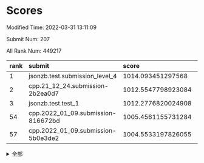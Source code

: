 # Scores

Modified Time: 2022-03-31 13:11:09

Submit Num: 207

All Rank Num: 449217

| rank |               submit               |       score        |       sigma        | pk_num |
| :--- | :--------------------------------- | :----------------- | :----------------- | :----- |
| 1    | jsonzb.test.submission_level_4     | 1014.093451297568  | 0.8472832906187664 | 8684   |
| 2    | cpp.21_12_24.submission-2b2ea0d7   | 1012.5547798923084 | 0.7836958511034366 | 8684   |
| 3    | jsonzb.test.test_1                 | 1012.2776820024908 | 0.8067811132208774 | 8680   |
| 54   | cpp.2022_01_09.submission-816672bd | 1005.4561155731284 | 0.7106092889029998 | 8680   |
| 57   | cpp.2022_01_09.submission-5b0e3de2 | 1004.5533197826055 | 0.7159068066295101 | 8679   |


<details>
<summary>全部</summary>

| rank |                 submit                 |       score        |       sigma        | pk_num |
| :--- | :------------------------------------- | :----------------- | :----------------- | :----- |
| 1    | jsonzb.test.submission_level_4         | 1014.093451297568  | 0.8472832906187664 | 8684   |
| 2    | cpp.21_12_24.submission-2b2ea0d7       | 1012.5547798923084 | 0.7836958511034366 | 8684   |
| 3    | jsonzb.test.test_1                     | 1012.2776820024908 | 0.8067811132208774 | 8680   |
| 4    | gobigger.level_3.submission_level_3_39 | 1011.3108936479799 | 0.7980710270403049 | 8679   |
| 5    | gobigger.level_3.submission_level_3_21 | 1011.1765100381438 | 0.7875655294452935 | 8677   |
| 6    | gobigger.level_3.submission_level_3_9  | 1011.1718876433338 | 0.7910425519257649 | 8680   |
| 7    | gobigger.level_3.submission_level_3_12 | 1011.0279273134684 | 0.7695266696277558 | 8683   |
| 8    | gobigger.level_3.submission_level_3_0  | 1010.9940891246466 | 0.7635388880600913 | 8688   |
| 9    | gobigger.level_3.submission_level_3_4  | 1010.7442334149923 | 0.7692909477616463 | 8672   |
| 10   | gobigger.level_3.submission_level_3_15 | 1010.7302537123097 | 0.7718732758409241 | 8678   |
| 11   | gobigger.level_3.submission_level_3_31 | 1010.7046703277997 | 0.7619621426608449 | 8680   |
| 12   | gobigger.level_3.submission_level_3_26 | 1010.6803154678017 | 0.7489314126613147 | 8681   |
| 13   | gobigger.level_3.submission_level_3_32 | 1010.6052856939659 | 0.759682553516823  | 8685   |
| 14   | gobigger.level_3.submission_level_3_29 | 1010.5906752881164 | 0.7705850457876257 | 8680   |
| 15   | gobigger.level_3.submission_level_3_3  | 1010.4097993401715 | 0.7652045229922938 | 8684   |
| 16   | gobigger.level_3.submission_level_3_30 | 1010.3873100748865 | 0.7438203526460374 | 8677   |
| 17   | gobigger.level_3.submission_level_3_40 | 1010.2987263712248 | 0.7477495459271266 | 8685   |
| 18   | gobigger.level_3.submission_level_3_36 | 1010.2454388946169 | 0.7640640433843111 | 8677   |
| 19   | gobigger.level_3.submission_level_3_2  | 1010.2091461393779 | 0.7549479596183138 | 8676   |
| 20   | gobigger.level_3.submission_level_3_18 | 1010.1234593145861 | 0.7435245532330437 | 8681   |
| 21   | gobigger.level_3.submission_level_3_45 | 1010.0690769630454 | 0.7690974335873093 | 8685   |
| 22   | gobigger.level_3.submission_level_3_38 | 1010.0404135099195 | 0.7626539618147606 | 8683   |
| 23   | gobigger.level_3.submission_level_3_37 | 1009.9785295804938 | 0.7614891901906182 | 8675   |
| 24   | gobigger.level_3.submission_level_3_34 | 1009.9759806595694 | 0.7555067937585975 | 8677   |
| 25   | gobigger.level_3.submission_level_3_43 | 1009.9714954373271 | 0.7722123803216481 | 8682   |
| 26   | gobigger.level_3.submission_level_3_24 | 1009.9237569109689 | 0.7452546189761159 | 8678   |
| 27   | gobigger.level_3.submission_level_3_19 | 1009.8962541458136 | 0.7515679650538647 | 8673   |
| 28   | gobigger.level_3.submission_level_3_17 | 1009.876853653928  | 0.7621312818735153 | 8679   |
| 29   | gobigger.level_3.submission_level_3_44 | 1009.8636129912685 | 0.7322487364375402 | 8677   |
| 30   | gobigger.level_3.submission_level_3_47 | 1009.8575646645795 | 0.7609527953790415 | 8687   |
| 31   | gobigger.level_3.submission_level_3_35 | 1009.8545124916628 | 0.7603355236177153 | 8680   |
| 32   | gobigger.level_3.submission_level_3_22 | 1009.8298051848826 | 0.7658022944425528 | 8680   |
| 33   | gobigger.level_3.submission_level_3_20 | 1009.8042608649762 | 0.7459426238177356 | 8680   |
| 34   | gobigger.level_3.submission_level_3_5  | 1009.7021883765743 | 0.744080706192708  | 8679   |
| 35   | gobigger.level_3.submission_level_3_1  | 1009.6856427830365 | 0.7509325073106502 | 8679   |
| 36   | gobigger.level_3.submission_level_3_41 | 1009.6508794654069 | 0.7454595358418714 | 8675   |
| 37   | gobigger.level_3.submission_level_3_16 | 1009.6265456045702 | 0.7598361146540469 | 8684   |
| 38   | gobigger.level_3.submission_level_3_13 | 1009.6018573578051 | 0.7402896856813772 | 8679   |
| 39   | gobigger.level_3.submission_level_3_42 | 1009.5839807807847 | 0.7541852769622612 | 8679   |
| 40   | gobigger.level_3.submission_level_3_46 | 1009.4823833919861 | 0.7640287285904865 | 8683   |
| 41   | gobigger.level_3.submission_level_3_27 | 1009.4520693564656 | 0.7554923387484573 | 8679   |
| 42   | gobigger.level_3.submission_level_3_49 | 1009.4103733718554 | 0.7644251706207638 | 8678   |
| 43   | gobigger.level_3.submission_level_3_6  | 1009.404857371908  | 0.7434676349229467 | 8679   |
| 44   | gobigger.level_3.submission_level_3_14 | 1009.3527414894361 | 0.753330235587463  | 8686   |
| 45   | gobigger.level_3.submission_level_3_11 | 1009.2761663666904 | 0.7402171141137681 | 8681   |
| 46   | gobigger.level_3.submission_level_3_23 | 1009.1867988156521 | 0.746351711109057  | 8678   |
| 47   | gobigger.level_3.submission_level_3_48 | 1009.1528241184195 | 0.760021900768444  | 8682   |
| 48   | gobigger.level_3.submission_level_3_33 | 1008.8620164278212 | 0.7485374747999483 | 8678   |
| 49   | gobigger.level_3.submission_level_3_25 | 1008.8238592537554 | 0.7432652682446022 | 8681   |
| 50   | gobigger.level_3.submission_level_3_8  | 1008.7220780085242 | 0.7447951998314665 | 8675   |
| 51   | gobigger.level_3.submission_level_3_28 | 1008.7204802509433 | 0.760172782579429  | 8683   |
| 52   | gobigger.level_3.submission_level_3_7  | 1008.629205527819  | 0.7481011202096819 | 8679   |
| 53   | gobigger.level_3.submission_level_3_10 | 1008.3931432820684 | 0.7502626554685098 | 8677   |
| 54   | cpp.2022_01_09.submission-816672bd     | 1005.4561155731284 | 0.7106092889029998 | 8680   |
| 55   | gobigger.level_1.submission_level_1_35 | 1004.9071845195417 | 0.710572669695856  | 8685   |
| 56   | gobigger.level_1.submission_level_1_0  | 1004.8936376456122 | 0.7159064217479643 | 8683   |
| 57   | cpp.2022_01_09.submission-5b0e3de2     | 1004.5533197826055 | 0.7159068066295101 | 8679   |
| 58   | gobigger.level_1.submission_level_1_7  | 1004.4473126575432 | 0.7168011828228062 | 8683   |
| 59   | gobigger.level_1.submission_level_1_4  | 1004.401551087524  | 0.7299599288551069 | 8684   |
| 60   | gobigger.level_1.submission_level_1_38 | 1004.3080926067137 | 0.7144162708043795 | 8684   |
| 61   | gobigger.level_1.submission_level_1_42 | 1004.2656935346816 | 0.7114496335313799 | 8679   |
| 62   | gobigger.level_1.submission_level_1_5  | 1004.2615157141968 | 0.7215106689929186 | 8681   |
| 63   | gobigger.level_1.submission_level_1_24 | 1004.2613346500375 | 0.7280722741912377 | 8679   |
| 64   | gobigger.level_1.submission_level_1_47 | 1004.1568462554384 | 0.7268701083606329 | 8681   |
| 65   | gobigger.level_1.submission_level_1_48 | 1004.0923932954726 | 0.7143798617220602 | 8682   |
| 66   | gobigger.level_1.submission_level_1_20 | 1004.0919459051298 | 0.7090789167077899 | 8681   |
| 67   | gobigger.level_1.submission_level_1_21 | 1004.0889728523348 | 0.716783506921199  | 8682   |
| 68   | gobigger.level_1.submission_level_1_31 | 1004.0139672712753 | 0.7231950190686173 | 8679   |
| 69   | gobigger.level_1.submission_level_1_30 | 1003.9562728496288 | 0.7142648971445932 | 8674   |
| 70   | gobigger.level_1.submission_level_1_33 | 1003.9332566204042 | 0.7125399699126467 | 8683   |
| 71   | gobigger.level_1.submission_level_1_39 | 1003.8974367880454 | 0.722267184284102  | 8680   |
| 72   | gobigger.level_1.submission_level_1_12 | 1003.8603885898567 | 0.7090103569294278 | 8680   |
| 73   | gobigger.level_1.submission_level_1_26 | 1003.8171424319072 | 0.7086515287519161 | 8686   |
| 74   | gobigger.level_1.submission_level_1_16 | 1003.7453840176718 | 0.710509258732411  | 8684   |
| 75   | gobigger.level_1.submission_level_1_43 | 1003.7409919582033 | 0.7218904850967613 | 8684   |
| 76   | gobigger.level_1.submission_level_1_3  | 1003.734772470212  | 0.7070067383163591 | 8679   |
| 77   | gobigger.level_1.submission_level_1_6  | 1003.6409845570746 | 0.7126137663725446 | 8683   |
| 78   | gobigger.level_1.submission_level_1_10 | 1003.5840555472026 | 0.7147849030527162 | 8682   |
| 79   | gobigger.level_1.submission_level_1_14 | 1003.5169629653033 | 0.7225312422096783 | 8687   |
| 80   | gobigger.level_1.submission_level_1_32 | 1003.5158817814279 | 0.7092307987097138 | 8681   |
| 81   | gobigger.level_1.submission_level_1_36 | 1003.4704767543581 | 0.7257173182346063 | 8678   |
| 82   | gobigger.level_1.submission_level_1_11 | 1003.4395815001398 | 0.7200993082232056 | 8674   |
| 83   | gobigger.level_1.submission_level_1_19 | 1003.4032693128552 | 0.7220729606819304 | 8682   |
| 84   | gobigger.level_1.submission_level_1_40 | 1003.3276901457808 | 0.7131358103428839 | 8683   |
| 85   | gobigger.level_1.submission_level_1_41 | 1003.3164896005596 | 0.7148970413562001 | 8682   |
| 86   | gobigger.level_1.submission_level_1_44 | 1003.2191210423287 | 0.7242694199209198 | 8672   |
| 87   | gobigger.level_1.submission_level_1_46 | 1003.219108852421  | 0.7207643227633567 | 8683   |
| 88   | gobigger.level_1.submission_level_1_28 | 1003.2153620211764 | 0.7201904295842569 | 8683   |
| 89   | gobigger.level_1.submission_level_1_17 | 1003.1771777670922 | 0.7229366795281351 | 8683   |
| 90   | gobigger.level_1.submission_level_1_18 | 1003.0916220739407 | 0.7127282835101579 | 8680   |
| 91   | gobigger.level_1.submission_level_1_22 | 1003.0565364588    | 0.7315771218671564 | 8681   |
| 92   | gobigger.level_1.submission_level_1_29 | 1003.0563898101686 | 0.7141036795833151 | 8683   |
| 93   | gobigger.level_1.submission_level_1_25 | 1002.8641475068305 | 0.7043550080332011 | 8684   |
| 94   | gobigger.level_1.submission_level_1_9  | 1002.8348422338439 | 0.7241649208425016 | 8683   |
| 95   | gobigger.level_1.submission_level_1_49 | 1002.8098257778832 | 0.7104623147413615 | 8682   |
| 96   | gobigger.level_1.submission_level_1_45 | 1002.8049966939983 | 0.7138476551853098 | 8684   |
| 97   | gobigger.level_1.submission_level_1_27 | 1002.7705480456913 | 0.7083429534748859 | 8678   |
| 98   | gobigger.level_1.submission_level_1_1  | 1002.6744178376222 | 0.7141167209141865 | 8684   |
| 99   | gobigger.level_1.submission_level_1_34 | 1002.5323601672719 | 0.7245036195377957 | 8681   |
| 100  | gobigger.level_1.submission_level_1_23 | 1002.4072930752044 | 0.7245532138072264 | 8683   |
| 101  | gobigger.level_1.submission_level_1_15 | 1002.4000216748836 | 0.7124969304165116 | 8678   |
| 102  | gobigger.level_1.submission_level_1_8  | 1002.3460515856732 | 0.7222665056038697 | 8682   |
| 103  | gobigger.level_1.submission_level_1_13 | 1002.2575718976775 | 0.7100571634778065 | 8681   |
| 104  | gobigger.level_1.submission_level_1_2  | 1002.119096371095  | 0.707023433948668  | 8685   |
| 105  | gobigger.level_1.submission_level_1_37 | 1001.7399524979569 | 0.7096707502576942 | 8681   |
| 106  | gobigger.random.submission_random_22   | 998.6579846402149  | 0.7105280187487854 | 8684   |
| 107  | gobigger.random.submission_random_12   | 997.737449727014   | 0.7049253741715129 | 8679   |
| 108  | gobigger.random.submission_random_15   | 997.5773509162857  | 0.6993169035125668 | 8681   |
| 109  | gobigger.random.submission_random_47   | 997.2319651609317  | 0.7144801952730132 | 8683   |
| 110  | gobigger.random.submission_random_43   | 997.1511009325154  | 0.7158045675274765 | 8683   |
| 111  | gobigger.random.submission_random_2    | 997.0632085238769  | 0.7053886926645259 | 8677   |
| 112  | gobigger.random.submission_random_21   | 996.8160914935389  | 0.7159168733098172 | 8681   |
| 113  | gobigger.random.submission_random_42   | 996.8101696309818  | 0.7049544944572672 | 8683   |
| 114  | gobigger.random.submission_random_38   | 996.7038294874623  | 0.7210854953971666 | 8681   |
| 115  | gobigger.random.submission_random_39   | 996.4862201542051  | 0.7090954821870071 | 8678   |
| 116  | gobigger.random.submission_random_48   | 996.4226281602133  | 0.7071766361357633 | 8686   |
| 117  | gobigger.random.submission_random_7    | 996.3478274153805  | 0.7018922707889429 | 8677   |
| 118  | gobigger.random.submission_random_3    | 996.2405736150357  | 0.7153717259106525 | 8678   |
| 119  | gobigger.random.submission_random_25   | 996.2014091587376  | 0.7085552105789967 | 8675   |
| 120  | gobigger.random.submission_random_34   | 996.2000709502726  | 0.7038218682722464 | 8683   |
| 121  | gobigger.random.submission_random_41   | 996.1683397091833  | 0.7111079808890018 | 8681   |
| 122  | gobigger.random.submission_random_32   | 996.1284333483693  | 0.7173009498347519 | 8679   |
| 123  | gobigger.random.submission_random_28   | 996.1022074483756  | 0.7037636908934667 | 8682   |
| 124  | gobigger.random.submission_random_4    | 996.0380116753058  | 0.7057115806364823 | 8681   |
| 125  | gobigger.random.submission_random_19   | 996.0231648521697  | 0.721561838335363  | 8680   |
| 126  | gobigger.random.submission_random_29   | 995.9817658040271  | 0.7028815894420832 | 8676   |
| 127  | gobigger.random.submission_random_26   | 995.961240349982   | 0.7182820958054448 | 8674   |
| 128  | gobigger.random.submission_random_5    | 995.9544294863074  | 0.7198788513735876 | 8681   |
| 129  | gobigger.random.submission_random_31   | 995.9293147159791  | 0.7239052756337948 | 8680   |
| 130  | gobigger.random.submission_random_1    | 995.9141983578329  | 0.6975078945857699 | 8678   |
| 131  | gobigger.random.submission_random_9    | 995.8589818387858  | 0.7062532869542987 | 8688   |
| 132  | gobigger.random.submission_random_46   | 995.856134000047   | 0.7131867249021162 | 8677   |
| 133  | gobigger.random.submission_random_30   | 995.8354648006084  | 0.7129908156270626 | 8681   |
| 134  | gobigger.random.submission_random_0    | 995.8262292507225  | 0.6966516466979297 | 8677   |
| 135  | gobigger.random.submission_random_27   | 995.791624377692   | 0.7083469931778263 | 8680   |
| 136  | gobigger.random.submission_random_37   | 995.7639018288103  | 0.7244028365506655 | 8682   |
| 137  | gobigger.random.submission_random_14   | 995.7281426429047  | 0.7191024559861938 | 8680   |
| 138  | gobigger.random.submission_random_23   | 995.7211709387736  | 0.7157875397254705 | 8683   |
| 139  | gobigger.random.submission_random_20   | 995.6768909026842  | 0.7070076862820952 | 8678   |
| 140  | gobigger.random.submission_random_13   | 995.5436893641936  | 0.7066415629364096 | 8678   |
| 141  | gobigger.random.submission_random_35   | 995.5117571372817  | 0.7024310300826697 | 8683   |
| 142  | gobigger.random.submission_random_10   | 995.4858017390399  | 0.706813613389091  | 8679   |
| 143  | gobigger.random.submission_random_45   | 995.4721084992276  | 0.7141672801789143 | 8679   |
| 144  | gobigger.random.submission_random_8    | 995.4649010044859  | 0.7290880482763283 | 8683   |
| 145  | gobigger.random.submission_random_16   | 995.441951409468   | 0.7224586893501722 | 8683   |
| 146  | gobigger.random.submission_random_24   | 995.3529575211351  | 0.719615378754476  | 8677   |
| 147  | gobigger.random.submission_random_11   | 995.3459794405552  | 0.7022598502979502 | 8679   |
| 148  | gobigger.random.submission_random_36   | 995.328004707924   | 0.7084532472318159 | 8681   |
| 149  | gobigger.random.submission_random_49   | 995.3205571093963  | 0.715334292362837  | 8679   |
| 150  | gobigger.random.submission_random_44   | 995.2938427293976  | 0.7152984480154598 | 8680   |
| 151  | gobigger.random.submission_random_18   | 995.2844491921786  | 0.7032121570048707 | 8681   |
| 152  | gobigger.random.submission_random_6    | 995.2595008967905  | 0.7290736814227514 | 8681   |
| 153  | gobigger.random.submission_random_40   | 995.2478309734913  | 0.7134029701630906 | 8675   |
| 154  | gobigger.random.submission_random_17   | 995.2091629356806  | 0.714436738135227  | 8680   |
| 155  | gobigger.random.submission_random_33   | 995.1903299751569  | 0.727166621437937  | 8687   |
| 156  | gobigger.level_2.submission_level_2_22 | 993.6498039465436  | 0.7420332122096005 | 8684   |
| 157  | gobigger.level_2.submission_level_2_18 | 993.4696211471006  | 0.7346959881866356 | 8678   |
| 158  | gobigger.level_2.submission_level_2_11 | 993.2842213987774  | 0.7296821408592457 | 8678   |
| 159  | gobigger.level_2.submission_level_2_20 | 993.2443709796016  | 0.7324277214011755 | 8677   |
| 160  | gobigger.level_2.submission_level_2_21 | 993.098252237636   | 0.7370397469245904 | 8679   |
| 161  | gobigger.level_2.submission_level_2_33 | 992.9416498132383  | 0.7195859284400887 | 8675   |
| 162  | gobigger.level_2.submission_level_2_17 | 992.8706071013096  | 0.7264014229164992 | 8684   |
| 163  | gobigger.level_2.submission_level_2_24 | 992.8427365184059  | 0.7358625053587876 | 8681   |
| 164  | gobigger.level_2.submission_level_2_45 | 992.6760062131696  | 0.7415334400986838 | 8681   |
| 165  | gobigger.level_2.submission_level_2_8  | 992.6641396049573  | 0.7452820468507182 | 8679   |
| 166  | gobigger.level_2.submission_level_2_47 | 992.6517918743427  | 0.7382721948796933 | 8682   |
| 167  | gobigger.level_2.submission_level_2_16 | 992.6074593811823  | 0.734155440231736  | 8682   |
| 168  | gobigger.level_2.submission_level_2_2  | 992.5462003833144  | 0.7445603065202063 | 8679   |
| 169  | gobigger.level_2.submission_level_2_19 | 992.4767103954267  | 0.7529152617147189 | 8678   |
| 170  | gobigger.level_2.submission_level_2_5  | 992.4264694446905  | 0.7632428367417103 | 8682   |
| 171  | gobigger.level_2.submission_level_2_49 | 992.4170608705972  | 0.7522657698402206 | 8678   |
| 172  | gobigger.level_2.submission_level_2_4  | 992.2226180268568  | 0.7425101613688875 | 8680   |
| 173  | gobigger.level_2.submission_level_2_36 | 992.219255348343   | 0.7453021877435159 | 8683   |
| 174  | gobigger.level_2.submission_level_2_3  | 992.2101296977297  | 0.7275737631836969 | 8681   |
| 175  | gobigger.level_2.submission_level_2_39 | 992.1777675423904  | 0.7567814760875857 | 8683   |
| 176  | gobigger.level_2.submission_level_2_30 | 992.1575567462318  | 0.7409465124388118 | 8684   |
| 177  | gobigger.level_2.submission_level_2_27 | 992.1492398312381  | 0.7483543887058378 | 8682   |
| 178  | gobigger.level_2.submission_level_2_44 | 992.0898041610193  | 0.7311681057071379 | 8676   |
| 179  | gobigger.level_2.submission_level_2_23 | 992.0698277064462  | 0.749843017191062  | 8684   |
| 180  | gobigger.level_2.submission_level_2_31 | 992.0556281352616  | 0.7533051921846137 | 8682   |
| 181  | gobigger.level_2.submission_level_2_48 | 992.0451083922859  | 0.7455012988865132 | 8677   |
| 182  | gobigger.level_2.submission_level_2_26 | 991.9683631067364  | 0.7418377987646217 | 8683   |
| 183  | gobigger.level_2.submission_level_2_1  | 991.962865071306   | 0.7380277185765329 | 8682   |
| 184  | gobigger.level_2.submission_level_2_6  | 991.8923041102341  | 0.7419878388098116 | 8678   |
| 185  | gobigger.level_2.submission_level_2_34 | 991.8854739316139  | 0.7469173194591706 | 8682   |
| 186  | gobigger.level_2.submission_level_2_25 | 991.8671946597426  | 0.7663705697385479 | 8682   |
| 187  | gobigger.level_2.submission_level_2_28 | 991.8590935960286  | 0.749297764896024  | 8683   |
| 188  | gobigger.level_2.submission_level_2_46 | 991.8454468455749  | 0.7383572223769217 | 8684   |
| 189  | gobigger.level_2.submission_level_2_15 | 991.8239763361802  | 0.7331382123468945 | 8676   |
| 190  | gobigger.level_2.submission_level_2_32 | 991.8048535468228  | 0.7555668095393353 | 8680   |
| 191  | gobigger.level_2.submission_level_2_40 | 991.6949654401885  | 0.7512691315551755 | 8684   |
| 192  | gobigger.level_2.submission_level_2_9  | 991.6936398596512  | 0.7395073082730397 | 8685   |
| 193  | gobigger.level_2.submission_level_2_14 | 991.5386641769837  | 0.7520848026818336 | 8680   |
| 194  | gobigger.level_2.submission_level_2_42 | 991.5168191540791  | 0.7558472216002732 | 8681   |
| 195  | gobigger.level_2.submission_level_2_12 | 991.305229875791   | 0.7803427950480448 | 8678   |
| 196  | gobigger.level_2.submission_level_2_43 | 991.1810897202888  | 0.7717089778144595 | 8674   |
| 197  | gobigger.level_2.submission_level_2_10 | 991.1474637897857  | 0.7464494915564543 | 8677   |
| 198  | gobigger.level_2.submission_level_2_7  | 991.0652937866564  | 0.7653666803345357 | 8678   |
| 199  | gobigger.level_2.submission_level_2_35 | 991.0640405274982  | 0.7866026356322692 | 8682   |
| 200  | gobigger.level_2.submission_level_2_41 | 990.7887083959805  | 0.7597811067411656 | 8684   |
| 201  | gobigger.level_2.submission_level_2_0  | 990.6840882528319  | 0.7670886978567152 | 8684   |
| 202  | gobigger.level_2.submission_level_2_38 | 990.5479238274152  | 0.7827357329855542 | 8677   |
| 203  | gobigger.level_2.submission_level_2_37 | 990.5363927301935  | 0.7693352327517441 | 8680   |
| 204  | gobigger.level_2.submission_level_2_13 | 990.4936014141316  | 0.7619422164912695 | 8683   |
| 205  | gobigger.level_2.submission_level_2_29 | 990.4255008931821  | 0.7841959861872648 | 8680   |
| 206  | gobigger.none.submission_none_0        | 978.2706560788032  | 1.2691055526043846 | 8679   |
| 207  | gobigger.none.submission_none_1        | 975.8228489786553  | 1.506867365177243  | 8678   |

</details>
